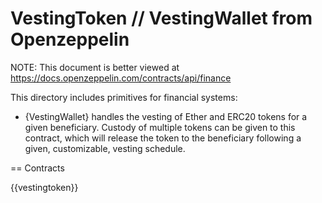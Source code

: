 # VestingToken // VestingWallet from Openzeppelin


NOTE: This document is better viewed at https://docs.openzeppelin.com/contracts/api/finance

This directory includes primitives for financial systems:

- {VestingWallet} handles the vesting of Ether and ERC20 tokens for a given beneficiary. Custody of multiple tokens can
  be given to this contract, which will release the token to the beneficiary following a given, customizable, vesting
  schedule.

== Contracts

{{vestingtoken}}
